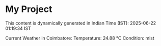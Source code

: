 # My Project

This content is dynamically generated in Indian Time (IST): 2025-06-22 01:19:34 IST


Current Weather in Coimbatore:
Temperature: 24.88 °C
Condition: mist
